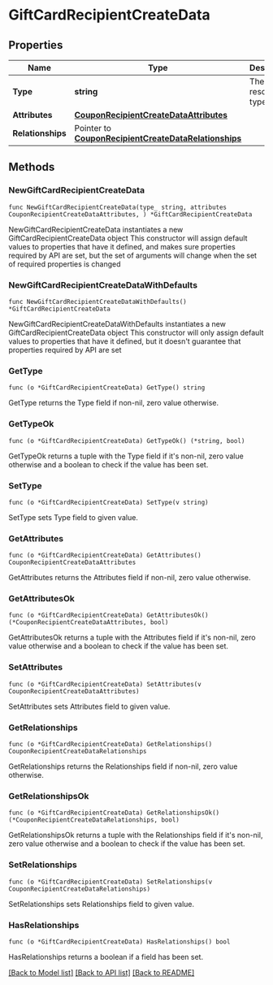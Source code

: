 # GiftCardRecipientCreateData

## Properties

Name | Type | Description | Notes
------------ | ------------- | ------------- | -------------
**Type** | **string** | The resource&#39;s type | [default to "gift_card_recipients"]
**Attributes** | [**CouponRecipientCreateDataAttributes**](CouponRecipientCreateDataAttributes.md) |  | 
**Relationships** | Pointer to [**CouponRecipientCreateDataRelationships**](CouponRecipientCreateDataRelationships.md) |  | [optional] 

## Methods

### NewGiftCardRecipientCreateData

`func NewGiftCardRecipientCreateData(type_ string, attributes CouponRecipientCreateDataAttributes, ) *GiftCardRecipientCreateData`

NewGiftCardRecipientCreateData instantiates a new GiftCardRecipientCreateData object
This constructor will assign default values to properties that have it defined,
and makes sure properties required by API are set, but the set of arguments
will change when the set of required properties is changed

### NewGiftCardRecipientCreateDataWithDefaults

`func NewGiftCardRecipientCreateDataWithDefaults() *GiftCardRecipientCreateData`

NewGiftCardRecipientCreateDataWithDefaults instantiates a new GiftCardRecipientCreateData object
This constructor will only assign default values to properties that have it defined,
but it doesn't guarantee that properties required by API are set

### GetType

`func (o *GiftCardRecipientCreateData) GetType() string`

GetType returns the Type field if non-nil, zero value otherwise.

### GetTypeOk

`func (o *GiftCardRecipientCreateData) GetTypeOk() (*string, bool)`

GetTypeOk returns a tuple with the Type field if it's non-nil, zero value otherwise
and a boolean to check if the value has been set.

### SetType

`func (o *GiftCardRecipientCreateData) SetType(v string)`

SetType sets Type field to given value.


### GetAttributes

`func (o *GiftCardRecipientCreateData) GetAttributes() CouponRecipientCreateDataAttributes`

GetAttributes returns the Attributes field if non-nil, zero value otherwise.

### GetAttributesOk

`func (o *GiftCardRecipientCreateData) GetAttributesOk() (*CouponRecipientCreateDataAttributes, bool)`

GetAttributesOk returns a tuple with the Attributes field if it's non-nil, zero value otherwise
and a boolean to check if the value has been set.

### SetAttributes

`func (o *GiftCardRecipientCreateData) SetAttributes(v CouponRecipientCreateDataAttributes)`

SetAttributes sets Attributes field to given value.


### GetRelationships

`func (o *GiftCardRecipientCreateData) GetRelationships() CouponRecipientCreateDataRelationships`

GetRelationships returns the Relationships field if non-nil, zero value otherwise.

### GetRelationshipsOk

`func (o *GiftCardRecipientCreateData) GetRelationshipsOk() (*CouponRecipientCreateDataRelationships, bool)`

GetRelationshipsOk returns a tuple with the Relationships field if it's non-nil, zero value otherwise
and a boolean to check if the value has been set.

### SetRelationships

`func (o *GiftCardRecipientCreateData) SetRelationships(v CouponRecipientCreateDataRelationships)`

SetRelationships sets Relationships field to given value.

### HasRelationships

`func (o *GiftCardRecipientCreateData) HasRelationships() bool`

HasRelationships returns a boolean if a field has been set.


[[Back to Model list]](../README.md#documentation-for-models) [[Back to API list]](../README.md#documentation-for-api-endpoints) [[Back to README]](../README.md)


